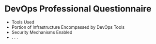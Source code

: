 # DevOps Professional Questionnaire
* Tools Used
* Portion of Infrastructure Encompassed by DevOps Tools
* Security Mechanisms Enabled
* . . .
